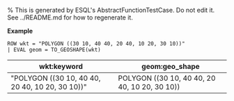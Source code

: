 % This is generated by ESQL's AbstractFunctionTestCase. Do not edit it. See ../README.md for how to regenerate it.

**Example**

```esql
ROW wkt = "POLYGON ((30 10, 40 40, 20 40, 10 20, 30 10))"
| EVAL geom = TO_GEOSHAPE(wkt)
```

| wkt:keyword | geom:geo_shape |
| --- | --- |
| "POLYGON ((30 10, 40 40, 20 40, 10 20, 30 10))" | POLYGON ((30 10, 40 40, 20 40, 10 20, 30 10)) |


